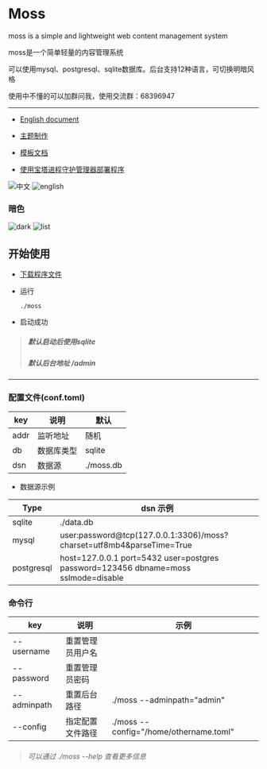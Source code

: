 # Moss
moss is a simple and lightweight web content management system

moss是一个简单轻量的内容管理系统

可以使用mysql、postgresql、sqlite数据库。后台支持12种语言，可切换明暗风格

使用中不懂的可以加群问我，使用交流群：68396947

------

+ [English document](https://github.com/deep-project/moss/blob/main/docs/README_EN.md)
+ [主题制作](https://github.com/deep-project/moss/blob/main/docs/theme/README.md)
+ [模板文档](https://github.com/deep-project/moss/blob/main/docs/template/README.md)

+ [使用宝塔进程守护管理器部署程序](https://github.com/deep-project/moss/blob/main/docs/other/宝塔进程守护管理器部署程序.md)

![中文](https://user-images.githubusercontent.com/24670171/218475482-75030079-c2e3-4eb9-9f17-1713b15ad360.jpg)
![english](https://user-images.githubusercontent.com/24670171/218475496-4b2523b2-6bb6-43ac-a620-24f5ea0a5e3e.jpg)
### 暗色
![dark](https://user-images.githubusercontent.com/24670171/218475501-45527af5-c163-4331-b084-0c3943d6ff9c.jpg)
![list](https://user-images.githubusercontent.com/24670171/218475504-1ea5eb45-90cf-4810-aaa0-ca910b0165d5.jpg)


## 开始使用
+ [下载程序文件](https://github.com/deep-project/moss/releases)
+ 运行

      ./moss

+ 启动成功
> ##### 默认启动后使用sqlite<br>
> ##### 默认后台地址 /admin

------

### 配置文件(conf.toml)

| key  | 说明       | 默认      |
| ---- | ---------- | --------- |
| addr | 监听地址   | 随机      |
| db   | 数据库类型 | sqlite    |
| dsn  | 数据源     | ./moss.db |

+ 数据源示例

| Type       | dsn 示例                                                                           |
| ---------- | ---------------------------------------------------------------------------------- |
| sqlite     | ./data.db                                                                          |
| mysql      | user:password@tcp(127.0.0.1:3306)/moss?charset=utf8mb4&parseTime=True              |
| postgresql | host=127.0.0.1 port=5432 user=postgres password=123456 dbname=moss sslmode=disable |



### 命令行
| key         | 说明             | 示例                                   |
| ----------- | ---------------- | -------------------------------------- |
| --username  | 重置管理员用户名 |                                        |
| --password  | 重置管理员密码   |                                        |
| --adminpath | 重置后台路径     | ./moss --adminpath="admin"             |
| --config    | 指定配置文件路径 | ./moss --config="/home/othername.toml" |

> ###### 可以通过 ./moss --help 查看更多信息